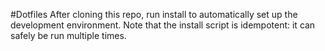 #Dotfiles 
After cloning this repo, run install to automatically set up the development environment. Note that the install script is idempotent: it can safely be run multiple times.

